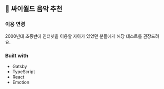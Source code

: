 ## 🌝 싸이월드 음악 추천

### 이용 연령
2000년대 초중반에 인터넷을 이용할 자아가 있었던 분들에게 해당 테스트를 권장드려요.

### Built with
- Gatsby
- TypeScript
- React
- Emotion

